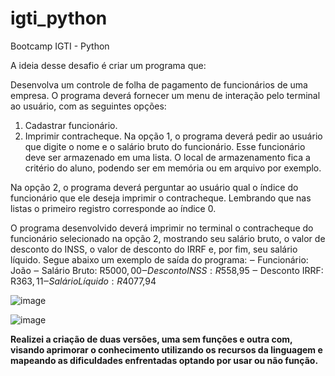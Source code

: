 # igti_python
Bootcamp IGTI - Python

A ideia desse desafio é criar um programa que:

Desenvolva um controle de folha de pagamento de funcionários de uma empresa. O programa deverá fornecer um menu de interação pelo terminal ao usuário, com as seguintes opções:
1) Cadastrar funcionário.
2) Imprimir contracheque.
Na opção 1, o programa deverá pedir ao usuário que digite o nome e o salário bruto do funcionário. Esse funcionário deve ser armazenado em uma lista. O local de armazenamento fica a critério do aluno, podendo ser em memória ou em arquivo por exemplo.

Na opção 2, o programa deverá perguntar ao usuário qual o índice do funcionário que ele deseja imprimir o contracheque. Lembrando que nas listas o primeiro registro corresponde ao índice 0.

O programa desenvolvido deverá imprimir no terminal o contracheque do funcionário selecionado na opção 2, mostrando seu salário bruto, o valor de desconto do INSS, o valor de desconto do IRRF e, por fim, seu salário líquido. Segue abaixo um exemplo de saída do programa:
‒ Funcionário: João
‒ Salário Bruto: R$5000,00
‒ Desconto INSS: R$558,95
‒ Desconto IRRF: R$363,11
‒ Salário Líquido: R$4077,94

![image](https://user-images.githubusercontent.com/78982436/107863860-1e441600-6e36-11eb-85c6-0273c123c442.png)



![image](https://user-images.githubusercontent.com/78982436/107863884-50557800-6e36-11eb-869c-0d6c6956ba51.png)

<b>Realizei a criação de duas versões, uma sem funções e outra com, visando aprimorar o conhecimento utilizando os recursos da linguagem e mapeando as dificuldades enfrentadas optando por usar ou não função.

